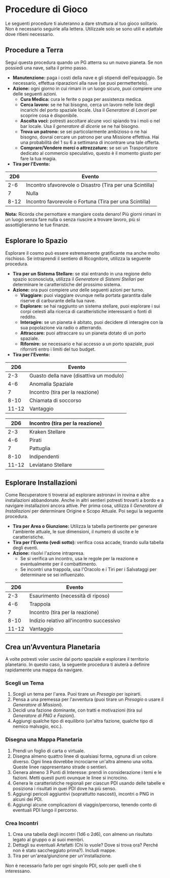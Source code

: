 # Procedure di Gioco

Le seguenti procedure ti aiuteranno a dare struttura al tuo gioco solitario. Non è necessario seguirle alla lettera. Utilizzale solo se sono utili e adattale dove ritieni necessario.

## Procedure a Terra

Segui questa procedura quando un PG atterra su un nuovo pianeta. Se non possiedi una nave, salta il primo passo.

- **Manutenzione:** paga i costi della nave e gli stipendi dell'equipaggio. Se necessario, effettua riparazioni alla nave (se puoi permettertelo).
- **Azione:** ogni giorno in cui rimani in un luogo sicuro, puoi compiere _una_ delle seguenti azioni.
  - **Cura Medica:** cura le ferite o paga per assistenza medica.
  - **Cerca lavoro:** se ne hai bisogno, cerca un lavoro nelle liste degli incarichi del porto spaziale locale. Usa il _Generatore di Lavori_ per scoprire cosa è disponibile.
  - **Ascolta voci:** potresti ascoltare alcune voci spiando tra i moli o nel bar locale. Usa il _generatore di dicerie_ se ne hai bisogno.
  - **Trova un patrono:** se sei particolarmente ambizioso o ne hai bisogno, dovrai cercare un patrono per una Missione effettiva. Hai una probabilità del 1 su 6 a settimana di incontrare una tale offerta.
  - **Comprare/Vendere merci o attrezzature:** se sei un Trasportatore dedicato al commercio speculativo, questo è il momento giusto per fare la tua magia.
- **Tira per l'Evento:**

| 2D6  | Evento                                                   |
| ---- | -------------------------------------------------------- |
| 2-6  | Incontro sfavorevole o Disastro (Tira per una Scintilla) |
| 7    | Nulla                                                    |
| 8-12 | Incontro favorevole o Fortuna (Tira per una Scintilla)   |

**Nota:** Ricorda che pernottare e mangiare costa denaro! Più giorni rimani in un luogo senza fare nulla o senza riuscire a trovare lavoro, più si assottiglieranno le tue finanze.

## Esplorare lo Spazio

Esplorare il cosmo può essere estremamente gratificante ma anche molto rischioso. Se intraprendi il sentiero di Ricognitore, utilizza la seguente procedura.

- **Tira per un Sistema Stellare:** se stai entrando in una regione dello spazio sconosciuta, utilizza il _Generatore di Sistemi Stellari_ per determinare le caratteristiche del prossimo sistema.
- **Azione:** ora puoi compiere _una_ delle seguenti azioni per turno.
  - **Viaggiare:** puoi viaggiare ovunque nella portata garantita dalle riserve di carburante della tua nave.
  - **Esplorare:** se hai raggiunto un sistema stellare, puoi esplorare i sui corpi celesti alla ricerca di caratteristiche interessanti o fonti di reddito.
  - **Interagire:** se un pianeta è abitato, puoi decidere di interagire con la sua popolazione via radio o atterrando.
  - **Attraccare:** puoi attraccare su un pianeta dotato di un porto spaziale.
  - **Rifornire:** se necessario e hai accesso a un porto spaziale, puoi rifornirti entro i limiti del tuo budget.
- **Tira per l'Evento:**

| 2D6   | Evento                                  |
| ----- | --------------------------------------- |
| 2-3   | Guasto della nave (disattiva un modulo) |
| 4-6   | Anomalia Spaziale                       |
| 7     | Incontro (tira per la reazione)         |
| 8-10  | Chiamata di soccorso                    |
| 11-12 | Vantaggio                               |


| 2D6   | Incontro (tira per la reazione) |
| ----- | ------------------------------- |
| 2-3   | Kraken Stellare                 |
| 4-6   | Pirati                          |
| 7     | Pattuglia                       |
| 8-10  | Indipendenti                    |
| 11-12 | Leviatano Stellare              |

## Esplorare Installazioni

Come Recuperatore ti troverai ad esplorare astronavi in rovina e altre installazioni abbandonate. Anche in altri sentieri potresti trovarti a bordo e a navigare installazioni ancora attive. Per prima cosa, utilizza il _Generatore di Installazioni_ per determinare Origine e Scopo Attuale. Poi segui la seguente procedura.

- **Tira per Area o Giunzione:** Utilizza la tabella pertinente per generare l'ambiente attuale, le sue dimensioni, il numero di uscite e le caratteristiche.
- **Tira per l'Evento (vedi sotto):** verifica cosa accade, tirando sulla tabella degli eventi.
- **Azione:** risolvi l'azione intrapresa.
  - Se si verifica un incontro, usa le regole per la reazione e eventualmente per il combattimento.
  - Se incontri una trappola, usa l'Oracolo e i Tiri per i Salvataggi per determinare se sei influenzato.

| 2D6   | Evento                                   |
| ----- | ---------------------------------------- |
| 2-3   | Esaurimento (necessità di riposo)        |
| 4-6   | Trappola                                 |
| 7     | Incontro (tira per la reazione)          |
| 8-10  | Indizio relativo all'incontro successivo |
| 11-12 | Vantaggio                                |

## Crea un'Avventura Planetaria

A volte potresti voler uscire dal porto spaziale e esplorare il territorio planetario. In questo caso, la seguente procedura ti aiuterà a definire rapidamente una mappa da navigare.

### Scegli un Tema

1. Scegli un tema per l'area. Puoi tirare un _Presagio_ per ispirarti.
2. Pensa a una premessa per l'avventura (puoi tirare un _Presagio_ o usare il _Generatore di Missioni_).
3. Decidi una fazione dominante, con tratti e motivazioni (tira sul _Generatore di PNG e Fazioni_).
4. Aggiungi qualche tipo di equilibrio (un'altra fazione, qualche tipo di nemico malvagio, ecc.).

### Disegna una Mappa Planetaria

1. Prendi un foglio di carta o virtuale.
2. Disegna almeno quattro linee di qualsiasi forma, ognuna di un colore diverso. Ogni linea dovrebbe incrociarne un'altra almeno una volta. Queste linee rappresentano strade o sentieri.
3. Genera almeno 3 Punti di Interesse: prendi in considerazione i temi e le fazioni. Metti questi punti ovunque le linee si incrocino.
4. Genera le caratteristiche regionali per ciascun PDI usando delle tabelle e posiziona i risultati in quei PDI dove ha più senso.
5. Aggiungi pericoli aggiuntivi (soprattutto nascosti), incontri o PNG in alcuni dei PDI.
6. Aggiungi alcune complicazioni di viaggio/percorso, tenendo conto di eventuali PDI lungo il percorso.

### Crea Incontri

1. Crea una tabella degli incontri (1d6 o 2d6), con almeno un risultato legato al gruppo o ai suoi membri.
2. Dettagli su eventuali Artefatti (Chi lo vuole? Dove si trova ora? Perché non è stato saccheggiato prima?). Includi mappe.
3. Tira per un'area/giunzione per un'installazione.

Non è necessario farlo per ogni singolo PDI, solo per quelli che ti interessano.

